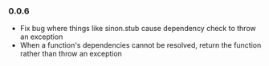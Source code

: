 ### 0.0.6
 * Fix bug where things like sinon.stub cause dependency check to throw an exception
 * When a function's dependencies cannot be resolved, return the function rather than throw an exception